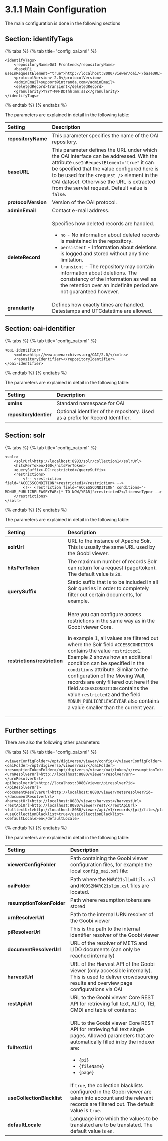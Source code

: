 # 3.1.1 Main Configuration

The main configuration is done in the following sections

## Section: identifyTags

{% tabs %}
{% tab title="config\_oai.xml" %}
```markup
<identifyTags>
    <repositoryName>OAI Frontend</repositoryName>
    <baseURL useInRequestElement="true">http://localhost:8080/viewer/oai/</baseURL>
    <protocolVersion> 2.0</protocolVersion>
    <adminEmail>support@intranda.com</adminEmail>
    <deletedRecord>transient</deletedRecord>
    <granularity>YYYY-MM-DDThh:mm:ssZ</granularity>
</identifyTags>
```
{% endtab %}
{% endtabs %}

The parameters are explained in detail in the following table:

<table>
  <thead>
    <tr>
      <th style="text-align:left">Setting</th>
      <th style="text-align:left">Description</th>
    </tr>
  </thead>
  <tbody>
    <tr>
      <td style="text-align:left"><b>repositoryName</b>
      </td>
      <td style="text-align:left">This parameter specifies the name of the OAI repository.</td>
    </tr>
    <tr>
      <td style="text-align:left"><b>baseURL</b>
      </td>
      <td style="text-align:left">This parameter defines the URL under which the OAI interface can be addressed.
        With the attribute <code>useInRequestElement=&quot;true&quot;</code> it can
        be specified that the value configured here is to be used for the <code>&lt;request /&gt;</code> element
        in the OAI dataset. Otherwise the URL is extracted from the servlet request.
        Default value is <code>false</code>.</td>
    </tr>
    <tr>
      <td style="text-align:left"><b>protocolVersion</b>
      </td>
      <td style="text-align:left">Version of the OAI protocol.</td>
    </tr>
    <tr>
      <td style="text-align:left"><b>adminEmail</b>
      </td>
      <td style="text-align:left">Contact e-mail address.</td>
    </tr>
    <tr>
      <td style="text-align:left"><b>deleteRecord</b>
      </td>
      <td style="text-align:left">
        <p>Specifies how deleted records are handled.</p>
        <ul>
          <li><code>no</code> - No information about deleted records is maintained in
            the repository.</li>
          <li><code>persistent</code> - Information about deletions is logged and stored
            without any time limitation.</li>
          <li><code>transient</code> - The repository may contain information about deletions.
            The consistency of the information as well as the retention over an indefinite
            period are not guaranteed however.</li>
        </ul>
      </td>
    </tr>
    <tr>
      <td style="text-align:left"><b>granularity</b>
      </td>
      <td style="text-align:left">Defines how exactly times are handled. Datestamps and UTCdatetime are
        allowed.</td>
    </tr>
  </tbody>
</table>

## Section: oai-identifier

{% tabs %}
{% tab title="config\_oai.xml" %}
```markup
<oai-identifier>
    <xmlns>http://www.openarchives.org/OAI/2.0/</xmlns>
    <repositoryIdentifier></repositoryIdentifier>
</oai-identifier>
```
{% endtab %}
{% endtabs %}

The parameters are explained in detail in the following table:

| Setting | Description |
| :--- | :--- |
| **xmlns** | Standard namespace for OAI |
| **repositoryIdentier** | Optional identifier of the repository. Used as a prefix for Record Identifier. |

## Section: solr

{% tabs %}
{% tab title="config\_oai.xml" %}
```markup
<solr>
    <solrUrl>http://localhost:8983/solr/collection1</solrUrl>
    <hitsPerToken>100</hitsPerToken>
    <querySuffix>-DC:restricted</querySuffix>
    <restrictions>
        <!-- <restriction field="ACCESSCONDITION">restricted1</restriction> -->
        <!-- <restriction field="ACCESSCONDITION" conditions="-MDNUM_PUBLICRELEASEYEAR:[* TO NOW/YEAR]">restricted2</licenseType> -->
    </restrictions>
</solr>
```
{% endtab %}
{% endtabs %}

The parameters are explained in detail in the following table:

<table>
  <thead>
    <tr>
      <th style="text-align:left">Setting</th>
      <th style="text-align:left">Description</th>
    </tr>
  </thead>
  <tbody>
    <tr>
      <td style="text-align:left"><b>solrUrl</b>
      </td>
      <td style="text-align:left">URL to the instance of Apache Solr. This is usually the same URL used
        by the Goobi viewer.</td>
    </tr>
    <tr>
      <td style="text-align:left"><b>hitsPerToken</b>
      </td>
      <td style="text-align:left">The maximum number of records Solr can return for a request (page/token).
        The default value is <code>20</code>.</td>
    </tr>
    <tr>
      <td style="text-align:left"><b>querySuffix</b>
      </td>
      <td style="text-align:left">Static suffix that is to be included in all Solr queries in order to completely
        filter out certain documents, for example.</td>
    </tr>
    <tr>
      <td style="text-align:left"><b>restrictions/restriction</b>
      </td>
      <td style="text-align:left">
        <p>Here you can configure access restrictions in the same way as in the Goobi
          viewer Core.</p>
        <p>In example 1, all values are filtered out where the Solr field <code>ACCESSCONDITION</code> contains
          the value <code>restricted1</code>.
          <br />Example 2 shows how an additional condition can be specified in the <code>conditions</code> attribute.
          Similar to the configuration of the Moving Wall, records are only filtered
          out here if the field <code>ACCESSCONDITION</code> contains the value <code>restricted2</code> and
          the field <code>MDNUM_PUBLICRELEASEYEAR</code> also contains a value smaller
          than the current year.</p>
      </td>
    </tr>
  </tbody>
</table>

## Further settings

There are also the following other parameters:

{% tabs %}
{% tab title="config\_oai.xml" %}
```markup
<viewerConfigFolder>/opt/digiverso/viewer/config/</viewerConfigFolder>
<oaiFolder>/opt/digiverso/viewer/oai/</oaiFolder>
<resumptionTokenFolder>/opt/digiverso/viewer/oai/token/</resumptionTokenFolder>
<urnResolverUrl>http://localhost:8080/viewer/resolver?urn=</urnResolverUrl>
‌<piResolverUrl>http://localhost:8080/viewer/piresolver?id=</piResolverUrl>
‌<documentResolverUrl>http://localhost:8080/viewer/metsresolver?id=</documentResolverUrl>
‌<harvestUrl>http://localhost:8080/viewer/harvest</harvestUrl>
‌<restApiUrl>http://localhost:8080/viewer/rest/</restApiUrl>
<fulltextUrl>http://localhost:8080/viewer/api/v1/records/{pi}/files/plaintext/{fileName}/</fulltextUrl>
‌<useCollectionBlacklist>true</useCollectionBlacklist>
<defaultLocale>en</defaultLocale>
```
{% endtab %}
{% endtabs %}



The parameters are explained in detail in the following table:

<table>
  <thead>
    <tr>
      <th style="text-align:left">Setting</th>
      <th style="text-align:left">Description</th>
    </tr>
  </thead>
  <tbody>
    <tr>
      <td style="text-align:left"><b>viewerConfigFolder</b>
      </td>
      <td style="text-align:left">Path containing the Goobi viewer configuration files, for example the
        local <code>config_oai.xml</code> file:</td>
    </tr>
    <tr>
      <td style="text-align:left"><b>oaiFolder</b>
      </td>
      <td style="text-align:left"><b>&#x200B;</b>Path where the <code>MARC21slimUtils.xsl</code> and <code>MODS2MARC21slim.xsl</code> files
        are located.</td>
    </tr>
    <tr>
      <td style="text-align:left"><b>resumptionTokenFolder</b>
      </td>
      <td style="text-align:left">Path where resumption tokens are stored</td>
    </tr>
    <tr>
      <td style="text-align:left"><b>urnResolverUrl</b>
      </td>
      <td style="text-align:left">&#x200C;Path to the internal URN resolver of the Goobi viewer</td>
    </tr>
    <tr>
      <td style="text-align:left"><b>piResolverUrl</b>
      </td>
      <td style="text-align:left">&#x200C;This is the path to the internal identifier resolver of the Goobi
        viewer</td>
    </tr>
    <tr>
      <td style="text-align:left"><b>documentResolverUrl</b>
      </td>
      <td style="text-align:left">&#x200C;URL of the resolver of METS and LIDO documents (can only be reached
        internally)</td>
    </tr>
    <tr>
      <td style="text-align:left"><b>harvestUrl</b>
      </td>
      <td style="text-align:left">URL of the Harvest API of the Goobi viewer (only accessible internally).
        This is used to deliver crowdsourcing results and overview page configurations
        via OAI</td>
    </tr>
    <tr>
      <td style="text-align:left"><b>restApiUrl</b>
      </td>
      <td style="text-align:left">URL to the Goobi viewer Core REST API for retrieving full text, ALTO,
        TEI, CMDI and table of contents:</td>
    </tr>
    <tr>
      <td style="text-align:left"><b>fulltextUrl</b>
      </td>
      <td style="text-align:left">
        <p>URL to the Goobi viewer Core REST API for retrieving full text single
          pages. Allowed parameters that are automatically filled in by the indexer
          are:</p>
        <ul>
          <li><code>{pi}</code>
          </li>
          <li><code>{fileName}</code>
          </li>
          <li><code>{page}</code>
          </li>
        </ul>
      </td>
    </tr>
    <tr>
      <td style="text-align:left"><b>useCollectionBlacklist</b>
      </td>
      <td style="text-align:left">If <code>true</code>, the collection blacklists configured in the Goobi
        viewer are taken into account and the relevant records are filtered out.
        The default value is <code>true</code>.</td>
    </tr>
    <tr>
      <td style="text-align:left"><b>defaultLocale</b>
      </td>
      <td style="text-align:left">Language into which the values to be translated are to be translated.
        The default value is <code>en</code>.</td>
    </tr>
  </tbody>
</table>

